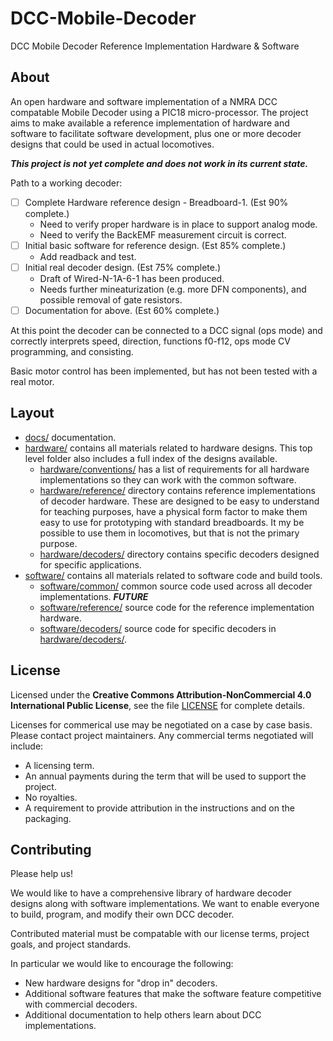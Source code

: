 # DCC-Mobile-Decoder
DCC Mobile Decoder Reference Implementation Hardware &amp; Software

## About

An open hardware and software implementation of a NMRA DCC compatable
Mobile Decoder using a PIC18 micro-processor.  The project aims to
make available a reference implementation of hardware and software to
facilitate software development, plus one or more decoder designs that
could be used in actual locomotives.

***This project is not yet complete and does not work in its current state.***

Path to a working decoder:
  - [ ] Complete Hardware reference design - Breadboard-1. (Est 90% complete.)
    - Need to verify proper hardware is in place to support analog mode.
    - Need to verify the BackEMF measurement circuit is correct.
  - [ ] Initial basic software for reference design. (Est 85% complete.)
    - Add readback and test.
  - [ ] Initial real decoder design. (Est 75% complete.)
    - Draft of Wired-N-1A-6-1 has been produced.
    - Needs further mineaturization (e.g. more DFN components), and possible
      removal of gate resistors.
  - [ ] Documentation for above. (Est 60% complete.)

At this point the decoder can be connected to a DCC signal (ops mode) and 
correctly interprets speed, direction, functions f0-f12, ops mode CV programming,
and consisting.

Basic motor control has been implemented, but has not been tested with a real
motor.

## Layout

* [docs/](docs/) documentation.
* [hardware/](hardware/) contains all materials related to hardware designs.
  This top level folder also includes a full index of the designs available.
  * [hardware/conventions/](hardware/conventions/) has a list of requirements
    for all hardware implementations so they can work with the common software.
  * [hardware/reference/](hardware/reference/) directory contains reference 
    implementations of decoder hardware.  These are designed to be easy to
    understand for teaching purposes, have a physical form factor to make
    them easy to use for prototyping with standard breadboards.  It my be
    possible to use them in locomotives, but that is not the primary purpose.
  * [hardware/decoders/](hardware/decoders/) directory contains specific
    decoders designed for specific applications.
* [software/](software/) contains all materials related to software code and build tools.
  * [software/common/](software/common/) common source code used across all
    decoder implementations.  ***FUTURE***
  * [software/reference/](software/reference/) source code for the reference
    implementation hardware.
  * [software/decoders/](software/decoders/) source code for specific decoders
    in [hardware/decoders/](hardware/decoders/).

## License

Licensed under the **Creative Commons Attribution-NonCommercial 4.0 
International Public License**, see the file [LICENSE](LICENSE) for
complete details.

Licenses for commerical use may be negotiated on a case by case basis.
Please contact project maintainers.  Any commercial terms negotiated
will include:

- A licensing term.
- An annual payments during the term that will be used to support
  the project.
- No royalties.
- A requirement to provide attribution in the instructions and on the
  packaging.

## Contributing

Please help us!

We would like to have a comprehensive library of hardware decoder designs
along with software implementations.  We want to enable everyone to build,
program, and modify their own DCC decoder.

Contributed material must be compatable with our license terms, project
goals, and project standards.

In particular we would like to encourage the following:

- New hardware designs for "drop in" decoders.
- Additional software features that make the software feature competitive
  with commercial decoders.
- Additional documentation to help others learn about DCC implementations.
